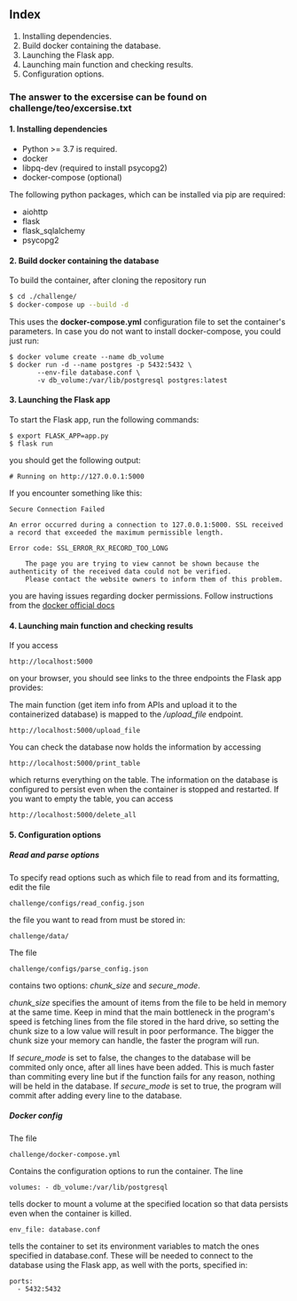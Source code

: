 ## Index
1. Installing dependencies.
2. Build docker containing the database.
3. Launching the Flask app.
4. Launching main function and checking results.
5. Configuration options.

### The answer to the excersise can be found on challenge/teo/excersise.txt

#### 1. Installing dependencies

* Python >= 3.7 is required.
* docker
* libpq-dev (required to install psycopg2)
* docker-compose (optional)
	

The following python packages, which can be installed via pip are required:

* aiohttp
* flask
* flask\_sqlalchemy
* psycopg2

#### 2. Build docker containing the database
To build the container, after cloning the repository run
```sh
$ cd ./challenge/
$ docker-compose up --build -d
```
This uses the **docker-compose.yml** configuration file to set the container's parameters.
In case you do not want to install docker-compose, you could just run:
```
$ docker volume create --name db_volume
$ docker run -d --name postgres -p 5432:5432 \
	   --env-file database.conf \
	   -v db_volume:/var/lib/postgresql postgres:latest
```
#### 3. Launching the Flask app
To start the Flask app, run the following commands:
```
$ export FLASK_APP=app.py
$ flask run
```
you should get the following output:
```	
# Running on http://127.0.0.1:5000
```
If you encounter something like this:
```
Secure Connection Failed

An error occurred during a connection to 127.0.0.1:5000. SSL received a record that exceeded the maximum permissible length.

Error code: SSL_ERROR_RX_RECORD_TOO_LONG

    The page you are trying to view cannot be shown because the authenticity of the received data could not be verified.
    Please contact the website owners to inform them of this problem.
```
you are having issues regarding docker permissions. Follow instructions from the [docker official docs](https://docs.docker.com/engine/install/linux-postinstall/)

#### 4. Launching main function and checking results

If you access
```
http://localhost:5000
```
on your browser, you should see links to the three endpoints the Flask app provides:

The main function (get item info from APIs and upload it to the containerized database) is mapped to the _/upload_file_ endpoint.
```
http://localhost:5000/upload_file
```

You can check the database now holds the information by accessing 

```
http://localhost:5000/print_table
```

which returns everything on the table.
The information on the database is configured to persist even when the container is stopped and restarted. If you want to empty the table, you can access
```
http://localhost:5000/delete_all
```
#### 5. Configuration options

##### Read and parse options
To specify read options such as which file to read from and its formatting, edit the file
```
challenge/configs/read_config.json
```
the file you want to read from must be stored in:
```
challenge/data/
```

The file
```
challenge/configs/parse_config.json
```
contains two options: _chunk\_size_ and _secure\_mode_. 

_chunk\_size_ specifies the amount of items from the file to be held in memory at the same time.
Keep in mind that the main bottleneck in the program's speed is fetching lines from the file stored in the hard drive, so setting the chunk size to a low value will result in poor performance. The bigger the chunk size your memory can handle, the faster the program will run.

If _secure\_mode_ is set to false, the changes to the database will be commited only once, after all lines have been added. This is much faster than commiting every line but if the function fails for any reason, nothing will be held in the database.
If _secure\_mode_ is set to true, the program will commit after adding every line to the database. 

##### Docker config
The file
```
challenge/docker-compose.yml
```
Contains the configuration options to run the container. The line
```
volumes: - db_volume:/var/lib/postgresql
```
tells docker to mount a volume at the specified location so that data persists even when the container is killed.
```
env_file: database.conf
```
tells the container to set its environment variables to match the ones specified in database.conf. These will be needed to connect to the database using the Flask app, as well with the ports, specified in:
```
ports:
  - 5432:5432
```
